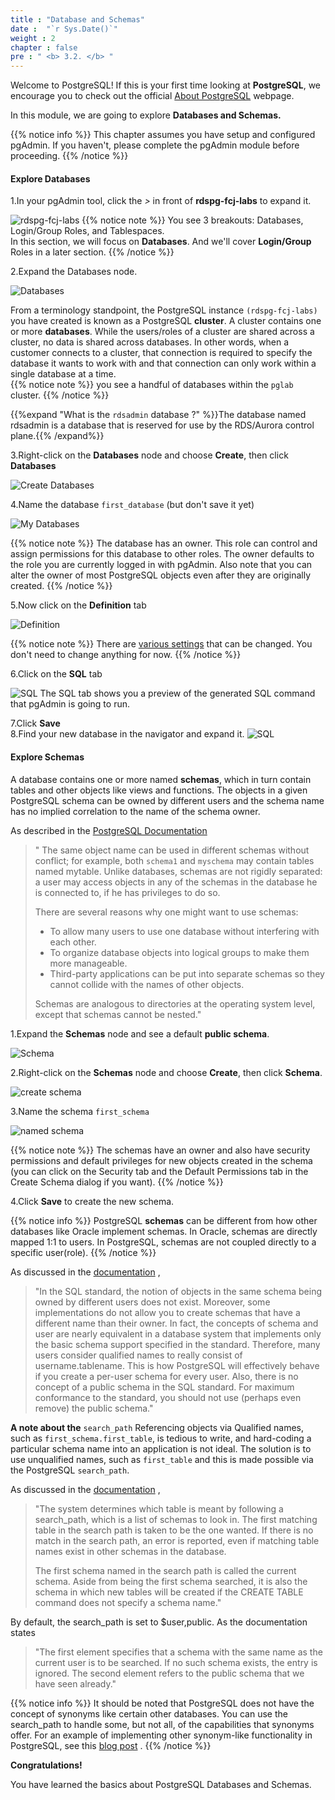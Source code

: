 ```yaml
---
title : "Database and Schemas"
date :  "`r Sys.Date()`" 
weight : 2 
chapter : false
pre : " <b> 3.2. </b> "
---
```

Welcome to PostgreSQL! If this is your first time looking at **PostgreSQL**, we encourage you to check out the official [About PostgreSQL](https://www.postgresql.org/about/)  webpage.

In this module, we are going to explore **Databases and Schemas.**

{{% notice info %}}
This chapter assumes you have setup and configured pgAdmin. If you haven't, please complete the pgAdmin module before proceeding.
{{% /notice %}}

#### Explore Databases

 1.In your pgAdmin tool, click the *>* in front of **rdspg-fcj-labs** to expand it.

 ![rdspg-fcj-labs](/images/2/2-2/1.png)
 {{% notice note %}}
 You see 3 breakouts: Databases, Login/Group Roles, and Tablespaces.\
 In this section, we will focus on **Databases**. And we'll cover **Login/Group** Roles in a later section.
 {{% /notice %}}

 
 2.Expand the Databases node.

 ![Databases](/images/2/2-2/2.png)

 From a terminology standpoint, the PostgreSQL instance `(rdspg-fcj-labs)` you have created is known as a PostgreSQL **cluster**. A cluster contains one or more **databases**. While the users/roles of a cluster are shared across a cluster, no data is shared across databases. In other words, when a customer connects to a cluster, that connection is required to specify the database it wants to work with and that connection can only work within a single database at a time.\
 {{% notice note %}}
 you see a handful of databases within the `pglab` cluster.
 {{% /notice %}}


 {{%expand "What is the `rdsadmin` database ?" %}}The database named rdsadmin is a database that is reserved for use by the RDS/Aurora control plane.{{% /expand%}}

 3.Right-click on the **Databases** node and choose **Create**, then click **Databases**

 ![Create Databases](/images/2/2-2/3.png)

 4.Name the database `first_database` (but don't save it yet)

 ![My Databases](/images/2/2-2/4.png)

 {{% notice note %}}
 The database has an owner. This role can control and assign permissions for this database to other roles. The owner defaults to the role you are currently logged in with pgAdmin. Also note that you can alter the owner of most PostgreSQL objects even after they are originally created.
 {{% /notice %}} 

 5.Now click on the **Definition** tab

 ![Definition](/images/2/2-2/5.png)

 {{% notice note %}}
 There are [various settings](https://www.postgresql.org/docs/11/sql-createdatabase.html)  that can be changed. You don't need to change anything for now.
 {{% /notice %}}

 6.Click on the **SQL** tab

 ![SQL](/images/2/2-2/6.png)
 The SQL tab shows you a preview of the generated SQL command that pgAdmin is going to run.

 7.Click **Save** \
 8.Find your new database in the navigator and expand it.
 ![SQL](/images/2/2-2/7.png)

#### Explore Schemas
A database contains one or more named **schemas**, which in turn contain tables and other objects like views and functions. The objects in a given PostgreSQL schema can be owned by different users and the schema name has no implied correlation to the name of the schema owner.

As described in the [PostgreSQL Documentation](https://www.postgresql.org/docs/11/ddl-schemas.html)


> " The same object name can be used in different schemas without conflict; for example, both `schema1` and `myschema` may contain tables named mytable. Unlike databases, schemas are not rigidly separated: a user may access objects in any of the schemas in the database he is connected to, if he has privileges to do so.
>
> There are several reasons why one might want to use schemas:
>
> - To allow many users to use one database without interfering with each other.
> - To organize database objects into logical groups to make them more manageable.
> - Third-party applications can be put into separate schemas so they cannot collide with the names of other objects.
>
> Schemas are analogous to directories at the operating system level, except that schemas cannot be nested."

1.Expand the **Schemas** node and see a default **public schema**.

![Schema](/images/2/2-2/8.png)



2.Right-click on the **Schemas** node and choose **Create**, then click **Schema**.

![create schema](/images/2/2-2/9.png)

3.Name the schema `first_schema`

![named schema](/images/2/2-2/10.png)

{{% notice note %}}
 The schemas have an owner and also have security permissions and default privileges for new objects created in the schema (you can click on the Security tab and the Default Permissions tab in the Create Schema dialog if you want).
 {{% /notice %}}


4.Click **Save** to create the new schema.

{{% notice info %}}
PostgreSQL **schemas** can be different from how other databases like Oracle implement schemas. In Oracle, schemas are directly mapped 1:1 to users. In PostgreSQL, schemas are not coupled directly to a specific user(role).
{{% /notice %}}

As discussed in the [documentation](https://www.postgresql.org/docs/11/ddl-schemas.html#DDL-SCHEMAS-PORTABILITY) ,


> "In the SQL standard, the notion of objects in the same schema being owned by different users does not exist. Moreover, some implementations do not allow you to create schemas that have a different name than their owner. In fact, the concepts of schema and user are nearly equivalent in a database system that implements only the basic schema support specified in the standard. Therefore, many users consider qualified names to really consist of username.tablename. This is how PostgreSQL will effectively behave if you create a per-user schema for every user. Also, there is no concept of a public schema in the SQL standard. For maximum conformance to the standard, you should not use (perhaps even remove) the public schema."

**A note about the** `search_path`
Referencing objects via Qualified names, such as `first_schema.first_table`, is tedious to write, and hard-coding a particular schema name into an application is not ideal. The solution is to use unqualified names, such as `first_table` and this is made possible via the PostgreSQL `search_path`.

As discussed in the [documentation](https://www.postgresql.org/docs/11/ddl-schemas.html#DDL-SCHEMAS-PATH) ,

> "The system determines which table is meant by following a search_path, which is a list of schemas to look in. The first matching table in the search path is taken to be the one wanted. If there is no match in the search path, an error is reported, even if matching table names exist in other schemas in the database.
>
> The first schema named in the search path is called the current schema. Aside from being the first schema searched, it is also the schema in which new tables will be created if the CREATE TABLE command does not specify a schema name."

By default, the search_path is set to $user,public. As the documentation states
> "The first element specifies that a schema with the same name as the current user is to be searched. If no such schema exists, the entry is ignored. The second element refers to the public schema that we have seen already."

{{% notice info %}}
It should be noted that PostgreSQL does not have the concept of synonyms like certain other databases. You can use the search_path to handle some, but not all, of the capabilities that synonyms offer. For an example of implementing other synonym-like functionality in PostgreSQL, see this [blog post](https://www.dbbest.com/blog/convert-oracle-synonyms-to-postgresql/) .
{{% /notice %}}

**Congratulations!**

You have learned the basics about PostgreSQL Databases and Schemas.